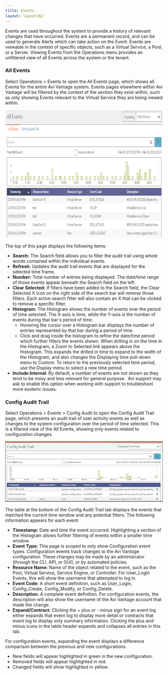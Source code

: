 ```yaml
---
title: Events
layout: layout162
---
```

Events are used throughout the system to provide a history of relevant changes that have occurred. Events are a permanent record, and can be used to generate Alerts which can take action on the Event. Events are viewable in the context of specific objects, such as a Virtual Service, a Pool, or a Server. Viewing Events from the Operations menu provides an unfiltered view of all Events across the system or the tenant.

### All Events

Select Operations > Events to open the All Events page, which shows all Events for the entire Avi Vantage system. Events pages elsewhere within Avi Vantage will be filtered by the context of the section they exist within, such as only showing Events relevant to the Virtual Service they are being viewed within.

<a href="img/admin_events-2.jpg"><img src="img/admin_events-2.jpg" alt="admin_events" width="862" height="408" class="alignnone size-full wp-image-4967"></a>

The top of this page displays the following items:

* **Search:** The Search field allows you to filter the audit trail using whole words contained within the individual events. 
* **Refresh:** Updates the audit trail events that are displayed for the selected time frame. 
* **Number:** Total number of entries being displayed. The date/time range of those events appear beneath the Search field on the left. 
* **Clear Selected:** If filters have been added to the Search field, the Clear Selected X icon on the right side of the search bar will remove those filters. Each active search filter will also contain an X that can be clicked to remove a specific filter. 
* **Histogram:** The Histogram shows the number of events over the period of time selected. The X-axis is time, while the Y-axis is the number of events during that bar's period of time.  
    * Hovering the cursor over a Histogram bar displays the number of entries represented by that bar during a period of time. 
    * Click and drag inside the histogram to refine the date/time period which further filters the events shown. When drilling in on the time in the Histogram, a Zoom to Selected link appears above the Histogram. This expands the drilled in time to expand to the width of the Histogram, and also changes the Displaying time pull-down menu to Custom. To return to the previously selected time period, use the Display menu to select a new time period. 
* **Include Internal**: By default, a number of events are not shown as they tend to be noisy and less relevant for general purpose.  Avi support may ask to enable this option when working with support to troubleshoot more esoteric issues.  

### Config Audit Trail

Select Operations > Events > Config Audit to open the Config Audit Trail page, which presents an audit trail of user activity events as well as changes to the system configuration over the period of time selected. This is a filtered view of the All Events, showing only events related to configuration changes.

<img src="img/admin_configuration.jpg" alt="">

The table at the bottom of the Config Audit Trail tab displays the events that matched the current time window and any potential filters. The following information appears for each event:

* **Timestamp:** Date and time the event occurred. Highlighting a section of the Histogram allows further filtering of events within a smaller time window. 
* **Event Type:** This page is scoped to only show Configuration event types. Configuration events track changes to the Avi Vantage configuration. These changes may be made by an administrator (through the CLI, API, or GUI), or by automated policies. 
* **Resource Name:** Name of the object related to the event, such as the Pool, Virtual Service, Service Engine, or Controller. For User_Login Events, this will show the username that attempted to log in. 
* **Event Code:** A short event definition, such as User_Login, Config_Create, Config_Modify, or Config_Delete. 
* **Description:** A complete event definition. For configuration events, the description will also show the username of the Avi Vantage account that made the change. 
* **Expand/Contract:** Clicking the + plus or - minus sign for an event log either expands that event log to display more detail or contracts that event log to display only summary information. Clicking the plus and minus icons in the table header expands and collapses all entries in this tab.  

For configuration events, expanding the event displays a difference comparison between the previous and new configurations.

* New fields will appear highlighted in green in the new configuration. 
* Removed fields will appear highlighted in red. 
* Changed fields will show highlighted in yellow.   